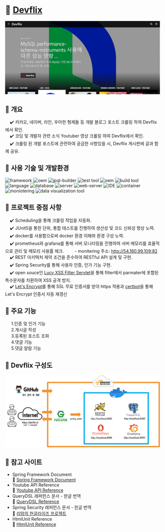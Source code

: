 # :seedling: [Devflix](https://devflix.kr/)    

![devflix](./dev-flix.png)    

## :pushpin: 개요    

&nbsp;&nbsp;&nbsp;&nbsp;:heavy_check_mark: 카카오, 네이버, 라인, 우아한 형제들 등 개발 블로그 포스트 크롤링 하여 Devflix에서 확인.    
&nbsp;&nbsp;&nbsp;&nbsp;:heavy_check_mark: 코딩 및 개발자 관련 소식 Youtuber 영상 크롤링 하여 Devflix에서 확인.   
&nbsp;&nbsp;&nbsp;&nbsp;:heavy_check_mark: 크롤링 된 개발 포스트에 관련하여 궁금한 사항있을 시, Devflix 게시판에 글과 함께 공유.   



## :pushpin: 사용 기술 및 개발환경    

![framework](https://img.shields.io/badge/spring%20boot-2.2.2-yellowgreen) ![oem](https://img.shields.io/badge/spring%20data%20jpa-2.2.2-yellow) ![jpql-builder](https://img.shields.io/badge/queryDSL-4.2.2-blue) ![test tool](https://img.shields.io/badge/JUnit-5-green) ![oem](https://img.shields.io/badge/lucy%20xss%20servlet-2.0.0-green) ![build tool](https://img.shields.io/badge/gardle-6.6.1-blue) ![language](https://img.shields.io/badge/java-open--jdk--8-orange) ![database](https://img.shields.io/badge/postgreSQL-11.10-blue) ![server](https://img.shields.io/badge/ubuntu-20.04.1-important) ![web-server](https://img.shields.io/badge/nginx-1.18.0-green) ![IDE](https://img.shields.io/badge/inteliJ-3.2-blueviolet) ![container](https://img.shields.io/badge/docker-latest-lightgray) ![moniotering](https://img.shields.io/badge/prometheus-latest-lightgray) ![data visualization tool](https://img.shields.io/badge/grafana-latest-lightgray)    



## :pushpin: 프로젝트 중점 사항    

&nbsp;&nbsp;&nbsp;&nbsp;:heavy_check_mark: Scheduling을 통해 크롤링 작업을 자동화.    
&nbsp;&nbsp;&nbsp;&nbsp;:heavy_check_mark: JUnit5을 통한 단위, 통합 테스트를 진행하여 생산성 및 코드 신뢰성 향상 노력.    
&nbsp;&nbsp;&nbsp;&nbsp;:heavy_check_mark: docker를 사용함으로써 docker 환경 이해와 환경 구성 노력.    
&nbsp;&nbsp;&nbsp;&nbsp;:heavy_check_mark: prometheus와 grafana를 통해 서버 모니터링을 진행하여 서버 메모리를 효율적으로 관리 및 메모리 사용률 체크.
&nbsp;&nbsp;&nbsp;&nbsp;&nbsp;&nbsp;&nbsp; - monitering 주소: http://54.180.99.109:82    
&nbsp;&nbsp;&nbsp;&nbsp;:heavy_check_mark: REST 아키텍처 제약 조건을 준수하여 RESTful API 설계 및 구현.    
&nbsp;&nbsp;&nbsp;&nbsp;:heavy_check_mark: Spring Security를 통해 사용자 인증, 인가 기능 구현.    
&nbsp;&nbsp;&nbsp;&nbsp;:heavy_check_mark: open souce인 [Lucy XSS Filter Servlet](https://github.com/naver/lucy-xss-servlet-filter)을 통해 filter에서 parmater에 포함된 특수문자를 치환하여 XSS 공격 방지.   
&nbsp;&nbsp;&nbsp;&nbsp;:heavy_check_mark: [Let's Encrypt](https://letsencrypt.org/)를 통해 SSL 무료 인증서를 받아 https 적용과 [certbot](https://github.com/certbot/certbot)을 통해 Let's Encrypt 인증서 자동 재갱신     



## :pushpin: 주요 기능    

&nbsp;&nbsp;&nbsp;&nbsp; 1.인증 및 인가 기능    
&nbsp;&nbsp;&nbsp;&nbsp; 2.게시글 작성    
&nbsp;&nbsp;&nbsp;&nbsp; 3.등록된 포스트 조회    
&nbsp;&nbsp;&nbsp;&nbsp; 4.댓글 기능    
&nbsp;&nbsp;&nbsp;&nbsp; 5.댓글 알람 기능    



## :pushpin: Devflix 구성도    


![devflix architecture](./dev-flix-architecture.png)    


## :pushpin: 참고 사이트    

* Spring Framework Document    
  :bookmark_tabs: [Spring Framework Document](https://docs.spring.io/spring-framework/docs/current/reference/html/)
* Youtube API Reference    
  :bookmark_tabs: [Youtube API Reference](https://developers.google.com/youtube/v3/docs?hl=ko)
* QueryDSL 래퍼런스 문서 - 한글 번역    
  :bookmark_tabs: [QueryDSL Reference](http://www.querydsl.com/static/querydsl/4.0.1/reference/ko-KR/html_single/)
* Spring Security 래퍼런스 문서 - 한글 번역    
  :bookmark_tabs: [리맘의 한글라이즈 프로젝트](https://godekdls.github.io/Spring%20Security/authentication/)
* HtmlUnit Reference    
  :bookmark_tabs: [HtmlUnit Reference](https://htmlunit.sourceforge.io/frame-howto.html)
  
  